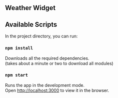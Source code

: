 ## Weather Widget

## Available Scripts

In the project directory, you can run:


### `npm install`

Downloads all the required dependencies.<br>
(takes about a minute or two to download all modules)

### `npm start`

Runs the app in the development mode.<br>
Open [http://localhost:3000](http://localhost:3000) to view it in the browser.





